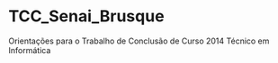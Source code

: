 TCC_Senai_Brusque
=================

Orientações para o Trabalho de Conclusão de Curso 2014
Técnico em Informática

